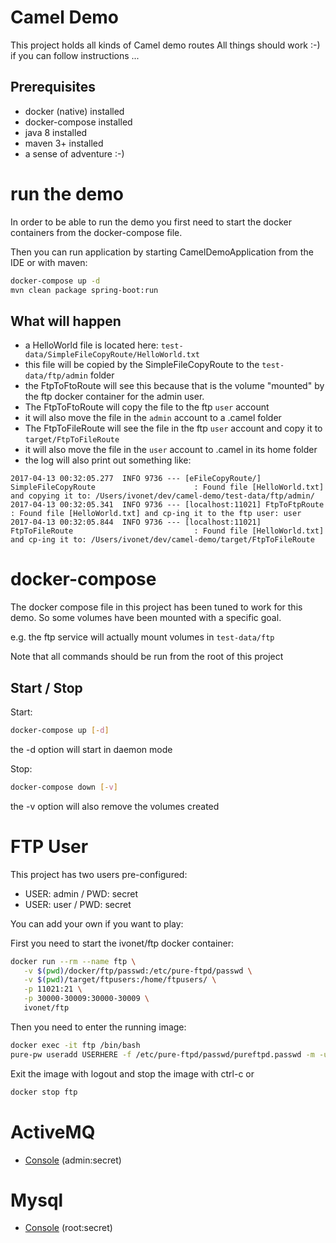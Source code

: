 # Camel Demo

This project holds all kinds of Camel demo routes
All things should work :-) if you can follow instructions ...

## Prerequisites

* docker (native) installed
* docker-compose installed
* java 8 installed
* maven 3+ installed
* a sense of adventure :-)

# run the demo

In order to be able to run the demo you first need to start
the docker containers from the docker-compose file.

Then you can run application by starting CamelDemoApplication from the IDE
or with maven:

```bash
docker-compose up -d
mvn clean package spring-boot:run
```

## What will happen

* a HelloWorld file is located here: `test-data/SimpleFileCopyRoute/HelloWorld.txt`
* this file will be copied by the SimpleFileCopyRoute to the `test-data/ftp/admin` folder
* the FtpToFtoRoute will see this because that is the volume "mounted" by the 
ftp docker container for the admin user. 
* The FtpToFtoRoute will copy the file to the ftp `user` account 
* it will also move the file in the `admin` account to a .camel folder
* The FtpToFileRoute will see the file in the ftp `user` account and copy it to `target/FtpToFileRoute`
* it will also move the file in the `user` account to .camel in its home folder
* the log will also print out something like:

```text
2017-04-13 00:32:05.277  INFO 9736 --- [eFileCopyRoute/] SimpleFileCopyRoute                      : Found file [HelloWorld.txt] and copying it to: /Users/ivonet/dev/camel-demo/test-data/ftp/admin/
2017-04-13 00:32:05.341  INFO 9736 --- [localhost:11021] FtpToFtpRoute                            : Found file [HelloWorld.txt] and cp-ing it to the ftp user: user
2017-04-13 00:32:05.844  INFO 9736 --- [localhost:11021] FtpToFileRoute                           : Found file [HelloWorld.txt] and cp-ing it to: /Users/ivonet/dev/camel-demo/target/FtpToFileRoute
```

# docker-compose

The docker compose file in this project has been tuned to work for this demo.
So some volumes have been mounted with a specific goal.

e.g. the ftp service will actually mount volumes in `test-data/ftp`

Note that all commands should be run from the root of this project

## Start / Stop

Start:

```bash
docker-compose up [-d]
```

the -d option will start in daemon mode

Stop:

```bash
docker-compose down [-v]
```

the -v option will also remove the volumes created


# FTP User

This project has two users pre-configured:

* USER: admin / PWD: secret
* USER: user / PWD: secret

You can add your own if you want to play:

First you need to start the ivonet/ftp docker container:

```bash
docker run --rm --name ftp \
   -v $(pwd)/docker/ftp/passwd:/etc/pure-ftpd/passwd \
   -v $(pwd)/target/ftpusers:/home/ftpusers/ \
   -p 11021:21 \
   -p 30000-30009:30000-30009 \
   ivonet/ftp
```

Then you need to enter the running image:

```bash
docker exec -it ftp /bin/bash
pure-pw useradd USERHERE -f /etc/pure-ftpd/passwd/pureftpd.passwd -m -u ftpuser -d /home/ftpusers/USERHERE
```

Exit the image with logout and stop the image with ctrl-c or

```bash
docker stop ftp
```


# ActiveMQ

* [Console](http://localhost:8161) (admin:secret)

# Mysql

* [Console](http://localhost:8888) (root:secret)

